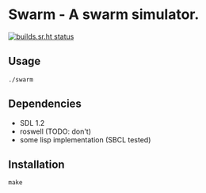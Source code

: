 # Swarm - A swarm simulator.

[![builds.sr.ht status](https://builds.sr.ht/~jean-max/swarm.svg)](https://builds.sr.ht/~jean-max/swarm?search=)

## Usage

```shell
./swarm
```

## Dependencies

* SDL 1.2
* roswell (TODO: don't)
* some lisp implementation (SBCL tested)


## Installation

```shell
make
```
